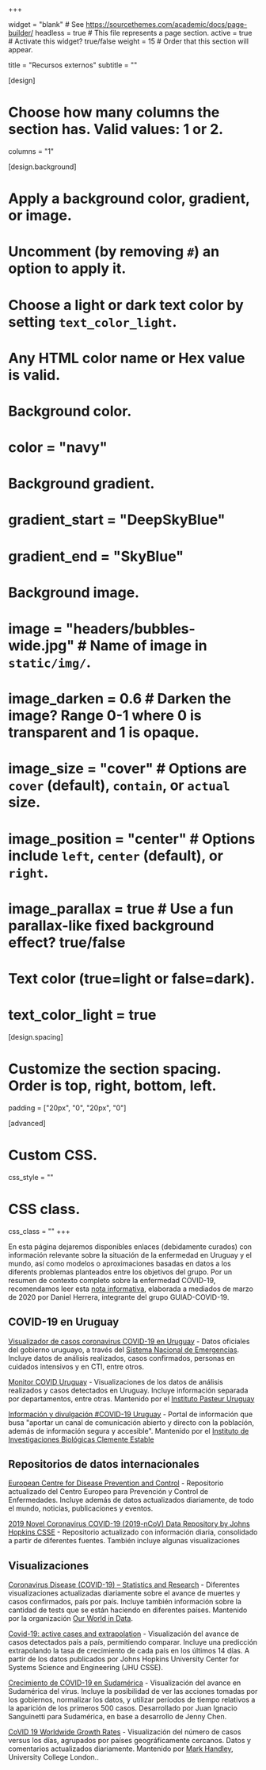 +++

widget = "blank"  # See https://sourcethemes.com/academic/docs/page-builder/
headless = true  # This file represents a page section.
active = true  # Activate this widget? true/false
weight = 15  # Order that this section will appear.

title = "Recursos externos"
subtitle = ""

[design]
  # Choose how many columns the section has. Valid values: 1 or 2.
  columns = "1"

[design.background]
  # Apply a background color, gradient, or image.
  #   Uncomment (by removing `#`) an option to apply it.
  #   Choose a light or dark text color by setting `text_color_light`.
  #   Any HTML color name or Hex value is valid.

  # Background color.
  # color = "navy"
  
  # Background gradient.
  # gradient_start = "DeepSkyBlue"
  # gradient_end = "SkyBlue"
  
  # Background image.
  # image = "headers/bubbles-wide.jpg"  # Name of image in `static/img/`.
  # image_darken = 0.6  # Darken the image? Range 0-1 where 0 is transparent and 1 is opaque.
  # image_size = "cover"  #  Options are `cover` (default), `contain`, or `actual` size.
  # image_position = "center"  # Options include `left`, `center` (default), or `right`.
  # image_parallax = true  # Use a fun parallax-like fixed background effect? true/false

  # Text color (true=light or false=dark).
  # text_color_light = true

[design.spacing]
  # Customize the section spacing. Order is top, right, bottom, left.
  padding = ["20px", "0", "20px", "0"]

[advanced]
 # Custom CSS. 
 css_style = ""
 
 # CSS class.
 css_class = ""
+++

En esta página dejaremos disponibles enlaces (debidamente curados) con información relevante sobre la situación de la enfermedad en Uruguay y el mundo, así como modelos o aproximaciones basadas en datos a los diferents problemas planteados entre los objetivos del grupo.
Por un resumen de contexto completo sobre la enfermedad COVID-19, recomendamos leer esta [nota informativa](https://medium.com/@dherrera1911/coronavirus-resumen-de-la-ciencia-y-noticias-por-un-inexperto-informado-980fe23da471), elaborada a mediados de marzo de 2020 por Daniel Herrera, integrante del grupo GUIAD-COVID-19.

## COVID-19 en Uruguay

[Visualizador de casos coronavirus COVID-19 en Uruguay](https://www.gub.uy/sistema-nacional-emergencias/pagina-embebida/visualizador-casos-coronavirus-covid-19-uruguay) - Datos oficiales del gobierno uruguayo, a través del [Sistema Nacional de Emergencias](https://www.gub.uy/sistema-nacional-emergencias/). Incluye datos de análisis realizados, casos confirmados, personas en cuidados intensivos y en CTI, entre otros. 


[Monitor COVID Uruguay](http://pasteur.uy/monitor-covid-19/) - Visualizaciones de los datos de análisis realizados y casos detectados en Uruguay. Incluye información separada por departamentos, entre otras. Mantenido por el [Instituto Pasteur Uruguay](http://pasteur.uy/)  

[Información y divulgación #COVID-19 Uruguay](http://coronavirus.iibce.edu.uy/) - Portal de información que busa "aportar un canal de comunicación abierto y directo con la población, además de información segura y accesible". Mantenido por el [Instituto de Investigaciones Biológicas Clemente Estable](http://www.iibce.edu.uy/)

## Repositorios de datos internacionales

[European Centre for Disease Prevention and Control](https://www.ecdc.europa.eu/en) - Repositorio actualizado del Centro Europeo para Prevención y Control de Enfermedades. Incluye además de datos actualizados diariamente, de todo el mundo, noticias, publicaciones y eventos. 

[2019 Novel Coronavirus COVID-19 (2019-nCoV) Data Repository by Johns Hopkins CSSE](https://github.com/CSSEGISandData/COVID-19) - Repositorio actualizado con información diaria, consolidado a partir de diferentes fuentes. También incluye algunas visualizaciones 


## Visualizaciones

[Coronavirus Disease (COVID-19) – Statistics and Research](https://ourworldindata.org/coronavirus) - Diferentes visualizaciones actualizadas diariamente sobre el avance de muertes y casos confirmados, país por país. Incluye también información sobre la cantidad de tests que se están haciendo en diferentes países. Mantenido por la organización [Our World in Data](https://ourworldindata.org/about). 

[Covid-19: active cases and extrapolation](https://covid19-dash.github.io/) - Visualización del avance de casos detectados país a país, permitiendo comparar. Incluye una predicción extrapolando la tasa de crecimiento de cada país en los últimos 14 días. A partir de los datos publicados por Johns Hopkins University Center for Systems Science and Engineering (JHU CSSE).

[Crecimiento de COVID-19 en Sudamérica](https://uscovid-19.shinyapps.io/covid-19-sa/) - Visualización del avance en Sudamérica del virus. Incluye la posibilidad de ver las acciones tomadas por los gobiernos, normalizar los datos, y utilizar períodos de tiempo relativos a la aparición de los primeros 500 casos. Desarrollado por Juan Ignacio Sanguinetti para Sudamérica, en base a desarrollo de Jenny Chen. 

[CoVID 19 Worldwide Growth Rates](http://nrg.cs.ucl.ac.uk/mjh/covid19/) - Visualización del número de casos versus los días, agrupados por países geográficamente cercanos. Datos y comentarios actualizados diariamente. Mantenido por [Mark Handley](http://www0.cs.ucl.ac.uk/staff/m.handley/), University College London.. 

